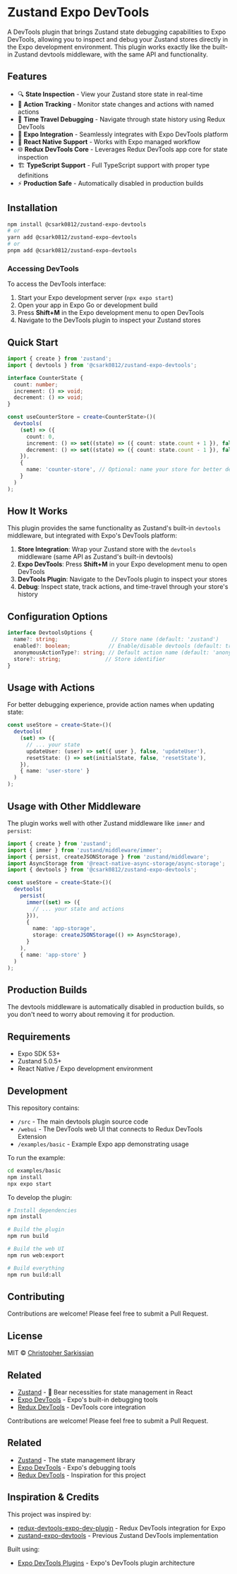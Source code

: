 # Zustand Expo DevTools

A DevTools plugin that brings Zustand state debugging capabilities to Expo DevTools, allowing you to inspect and debug your Zustand stores directly in the Expo development environment. This plugin works exactly like the built-in Zustand devtools middleware, with the same API and functionality.

## Features

- 🔍 **State Inspection** - View your Zustand store state in real-time
- 🎯 **Action Tracking** - Monitor state changes and actions with named actions
- 🔄 **Time Travel Debugging** - Navigate through state history using Redux DevTools
- 🚀 **Expo Integration** - Seamlessly integrates with Expo DevTools platform
- 📱 **React Native Support** - Works with Expo managed workflow
- 🌐 **Redux DevTools Core** - Leverages Redux DevTools app core for state inspection
- 🏗️ **TypeScript Support** - Full TypeScript support with proper type definitions
- ⚡ **Production Safe** - Automatically disabled in production builds

## Installation

```bash
npm install @csark0812/zustand-expo-devtools
# or
yarn add @csark0812/zustand-expo-devtools
# or
pnpm add @csark0812/zustand-expo-devtools
```

### Accessing DevTools

To access the DevTools interface:
1. Start your Expo development server (`npx expo start`)
2. Open your app in Expo Go or development build
3. Press **Shift+M** in the Expo development menu to open DevTools
4. Navigate to the DevTools plugin to inspect your Zustand stores

## Quick Start

```typescript
import { create } from 'zustand';
import { devtools } from '@csark0812/zustand-expo-devtools';

interface CounterState {
  count: number;
  increment: () => void;
  decrement: () => void;
}

const useCounterStore = create<CounterState>()(
  devtools(
    (set) => ({
      count: 0,
      increment: () => set((state) => ({ count: state.count + 1 }), false, 'increment'),
      decrement: () => set((state) => ({ count: state.count - 1 }), false, 'decrement'),
    }),
    {
      name: 'counter-store', // Optional: name your store for better debugging
    }
  )
);
```

## How It Works

This plugin provides the same functionality as Zustand's built-in `devtools` middleware, but integrated with Expo's DevTools platform:

1. **Store Integration**: Wrap your Zustand store with the `devtools` middleware (same API as Zustand's built-in devtools)
2. **Expo DevTools**: Press **Shift+M** in your Expo development menu to open DevTools
3. **DevTools Plugin**: Navigate to the DevTools plugin to inspect your stores
4. **Debug**: Inspect state, track actions, and time-travel through your store's history

## Configuration Options

```typescript
interface DevtoolsOptions {
  name?: string;                 // Store name (default: 'zustand')
  enabled?: boolean;            // Enable/disable devtools (default: true)
  anonymousActionType?: string; // Default action name (default: 'anonymous')
  store?: string;              // Store identifier
}
```

## Usage with Actions

For better debugging experience, provide action names when updating state:

```typescript
const useStore = create<State>()(
  devtools(
    (set) => ({
      // ... your state
      updateUser: (user) => set({ user }, false, 'updateUser'),
      resetState: () => set(initialState, false, 'resetState'),
    }),
    { name: 'user-store' }
  )
);
```

## Usage with Other Middleware

The plugin works well with other Zustand middleware like `immer` and `persist`:

```typescript
import { create } from 'zustand';
import { immer } from 'zustand/middleware/immer';
import { persist, createJSONStorage } from 'zustand/middleware';
import AsyncStorage from '@react-native-async-storage/async-storage';
import { devtools } from '@csark0812/zustand-expo-devtools';

const useStore = create<State>()(
  devtools(
    persist(
      immer((set) => ({
        // ... your state and actions
      })),
      {
        name: 'app-storage',
        storage: createJSONStorage(() => AsyncStorage),
      }
    ),
    { name: 'app-store' }
  )
);
```

## Production Builds

The devtools middleware is automatically disabled in production builds, so you don't need to worry about removing it for production.

## Requirements

- Expo SDK 53+
- Zustand 5.0.5+
- React Native / Expo development environment

## Development

This repository contains:
- `/src` - The main devtools plugin source code
- `/webui` - The DevTools web UI that connects to Redux DevTools Extension
- `/examples/basic` - Example Expo app demonstrating usage

To run the example:

```bash
cd examples/basic
npm install
npx expo start
```

To develop the plugin:

```bash
# Install dependencies
npm install

# Build the plugin
npm run build

# Build the web UI
npm run web:export

# Build everything
npm run build:all
```

## Contributing

Contributions are welcome! Please feel free to submit a Pull Request.

## License

MIT © [Christopher Sarkissian](https://github.com/csark0812)

## Related

- [Zustand](https://github.com/pmndrs/zustand) - 🐻 Bear necessities for state management in React
- [Expo DevTools](https://docs.expo.dev/debugging/devtools/) - Expo's built-in debugging tools
- [Redux DevTools](https://github.com/reduxjs/redux-devtools) - DevTools core integration

Contributions are welcome! Please feel free to submit a Pull Request.

## Related

- [Zustand](https://github.com/pmndrs/zustand) - The state management library
- [Expo DevTools](https://docs.expo.dev/debugging/devtools/) - Expo's debugging tools
- [Redux DevTools](https://github.com/reduxjs/redux-devtools) - Inspiration for this project

## Inspiration & Credits

This project was inspired by:
- [redux-devtools-expo-dev-plugin](https://github.com/matt-oakes/redux-devtools-expo-dev-plugin) - Redux DevTools integration for Expo
- [zustand-expo-devtools](https://github.com/jhonny1525/zustand-expo-devtools) - Previous Zustand DevTools implementation

Built using:
- [Expo DevTools Plugins](https://docs.expo.dev/debugging/devtools-plugins/) - Expo's DevTools plugin architecture
